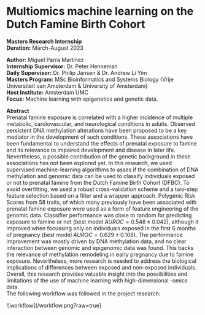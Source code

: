 # Multiomics machine learning on the Dutch Famine Birth Cohort

__Masters Research Internship__  <br>
__Duration:__ March-August 2023 
<br>



__Author:__ Miguel Parra Martínez <br>
__Internship Supervisor:__ Dr. Peter Henneman <br>
__Daily Supervisor:__ Dr. Philip Jansen & Dr. Andrew Li Yim <br>
__Masters Program:__ MSc Bioinformatics and Systems Biology (Vrije Universiteit van Amsterdam & University of Amsterdam) <br>
__Host Institute:__ Amsterdam UMC <br>
__Focus:__ Machine learning with epigenetics and genetic data. <br>

__Abstract__ <br>
Prenatal famine exposure is correlated with a higher incidence of multiple metabolic, cardiovascular, and neurological conditions in adults. Observed persistent DNA methylation alterations have been proposed to be a key mediator in the development of such conditions. These associations have been fundamental to understand the effects of prenatal exposure to famine and its relevance to impaired development and disease in later life. Nevertheless, a possible contribution of the genetic background in these associations has not been explored yet. In this research, we used supervised machine-learning algorithms to asses if the combination of DNA methylation and genomic data can be used to classify individuals exposed or not to prenatal famine from the Dutch Famine Birth Cohort (DFBC). To avoid overfitting, we used a robust cross-validation scheme and a two-step feature selection based on a filter and a wrapper approach. Polygenic Risk Scores from 58 traits, of which many previously have been associated with prenatal famine exposure were used as a form of feature engineering of the genomic data. Classifier performance was close to random for predicting exposure to famine or not (best model $AUROC = 0.548\pm0.042$), although it improved when focussing only on individuals exposed in the first 6 months of pregnancy (best model $AUROC  = 0.629\pm0.108$). The performance improvement was mostly driven by DNA methylation data, and no clear interaction between genomic and epigenomic data was found. This backs the relevance of methylation remodeling in early pregnancy due to famine exposure. Nevertheless, more research is needed to address the biological implications of differences between exposed and non-exposed individuals. Overall, this research provides valuable insight into the possibilities and limitations of the use of machine learning with high-dimensional -omics data. <br>
The following workflow was followed in the project research: 

![workflow](/workflow.png?raw=true]

